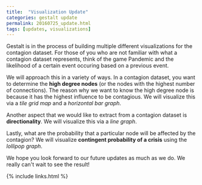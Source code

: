 ```yaml
---
title:  "Visualization Update"
categories: gestalt update
permalink: 20160725_update.html
tags: [updates, visualizations]
---
```


Gestalt is in the process of building multiple different visualizations
for the contagion dataset. For those of you who are not familiar with 
what a contagion dataset represents, think of the game Pandemic and 
the likelihood of a certain event occuring based on a previous event.

We will approach this in a variety of ways. In a contagion dataset, you 
want to determine the **high degree nodes** (or the nodes with the highest
number of connections). The reason why we want to know the high degree
node is because it has the highest influence to be contagious. We will 
visualize this via a *tile grid map* and a *horizontal bar graph*.

Another aspect that we would like to extract from a contagion dataset
is **directionality**. We will visualize this via a *line graph*.

Lastly, what are the probability that a particular node will be 
affected by the contagion? We will visualize **contingent probability
of a crisis** using the *lollipop graph*.

We hope you look forward to our future updates as much as we do. 
We really can't wait to see the result!

{% include links.html %}
